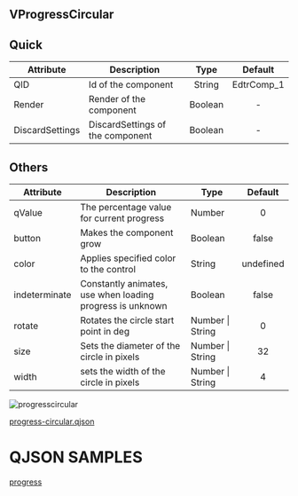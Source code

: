 ## VProgressCircular

## Quick

| Attribute       | Description                      |  Type   |  Default   |
| --------------- | -------------------------------- | :-----: | :--------: |
| QID             | Id of the component              | String  | EdtrComp_1 |
| Render          | Render of the component          | Boolean |     -      |
| DiscardSettings | DiscardSettings of the component | Boolean |     -      |



## Others

| Attribute     | Description                                               | Type             |  Default  |
| ------------- | --------------------------------------------------------- | ---------------- | :-------: |
| qValue        | The percentage value for current progress                 | Number           |     0     |
| button        | Makes the component grow                                  | Boolean          |   false   |
| color         | Applies specified color to the control                    | String           | undefined |
| indeterminate | Constantly animates, use when loading progress is unknown | Boolean          |   false   |
| rotate        | Rotates the circle start point in deg                     | Number \| String |     0     |
| size          | Sets the diameter of the circle in pixels                 | Number \| String |    32     |
| width         | sets the width of the circle in pixels                    | Number \| String |     4     |



![progresscircular](https://cdn.softtech.com.tr/ngsp-quick/nemo/dev/mdImages/VProgressCircular/progresscircular.png)


[progress-circular.qjson](https://cdn.softtech.com.tr/ngsp-quick/nemo/dev/mdScripts/VProgressCircular/progress-circular.qjson)

# QJSON SAMPLES

<a href="" onclick="this.href='?q=qjsons/progress.qjson'; this.target=(window.location !== window.parent.location) ? '' : '_blank';"  target=''>progress</a>

